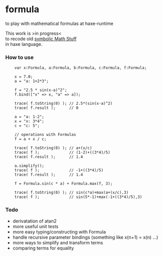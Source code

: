 # formula
to play with mathematical formulas at haxe-runtime

This work is >in progress<  
to recode old [symbolic Math Stuff](https://github.com/maitag/lyapunov-c)  
in haxe language.  

### How to use
```
	var x:Formula, a:Formula, b:Formula, c:Formula, f:Formula;

	x = 7.0;
	a = "a: 1+2*3";
	
	f = "2.5 * sin(x-a)^2";
	f.bind(["x" => x, "a" => a]);
		
	trace( f.toString(0) );	// 2.5*(sin(x-a)^2)
	trace( f.result );      // 0
	
	a = "a: 1-2";
	x = "x: 3*4";
	c = "c: 5";
	
	// operations with Formulas
	f = a + x / c;
	
	trace( f.toString(0) ); // a+(x/c)
	trace( f );             // (1-2)+((3*4)/5)
	trace( f.result );      // 1.4
	
	a.simplify();
	trace( f );             // -1+((3*4)/5)
	trace( f.result );      // 1.4
	
	f = Formula.sin(c * a) + Formula.max(f, 3);
	
	trace( f.toString(0) ); // sin(c*a)+max(a+(x/c),3)
	trace( f );             // sin(5*-1)+max(-1+((3*4)/5),3)
```

### Todo

- derivatation of atan2
- more useful unit tests
- more easy typing/constructing with Formula
- handle recursive parameter bindings (something like x(n+1) = x(n) ...)
- more ways to simplify and transform terms
- comparing terms for equality
